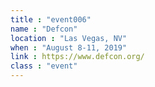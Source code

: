 ```yaml
---
title : "event006"
name : "Defcon"
location : "Las Vegas, NV"
when : "August 8-11, 2019"
link : https://www.defcon.org/
class : "event"
---
```

